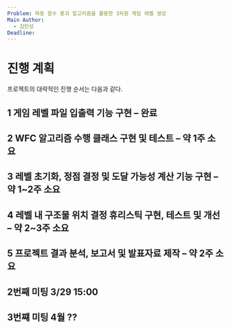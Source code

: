 ```yaml
---
Problem: 파동 함수 붕괴 알고리즘을 활용한 3차원 게임 레벨 생성
Main Author:
  - 김민성
Deadline:
---
```



# 진행 계획

프로젝트의 대략적인 진행 순서는 다음과 같다.  

## 1 게임 레벨 파일 입출력 기능 구현 – 완료  

## 2 WFC 알고리즘 수행 클래스 구현 및 테스트 – 약 1주 소요  

## 3 레벨 초기화, 정점 결정 및 도달 가능성 계산 기능 구현 – 약 1~2주 소요 

## 4 레벨 내 구조물 위치 결정 휴리스틱 구현, 테스트 및 개선 – 약 2~3주 소요 

## 5 프로젝트 결과 분석, 보고서 및 발표자료 제작 – 약 2주 소요

## 2번째 미팅 3/29 15:00


## 3번쨰 미팅 4월 ??

## 